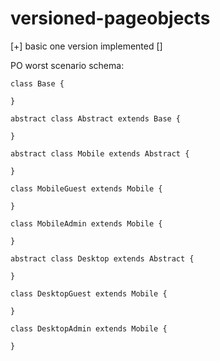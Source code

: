 # versioned-pageobjects
 
[+] basic one version implemented
[]



PO worst scenario schema:
```
class Base {

}

abstract class Abstract extends Base {

}

abstract class Mobile extends Abstract {

}

class MobileGuest extends Mobile {

}

class MobileAdmin extends Mobile {

}

abstract class Desktop extends Abstract {

}

class DesktopGuest extends Mobile {
    
}

class DesktopAdmin extends Mobile {

}
```